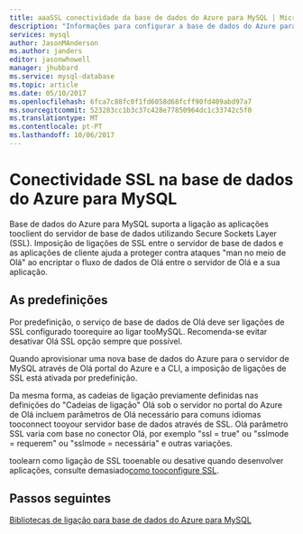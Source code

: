 ```yaml
---
title: aaaSSL conectividade da base de dados do Azure para MySQL | Microsoft Docs
description: "Informações para configurar a base de dados do Azure para o MySQL e aplicações associadas tooproperly utilizar ligações SSL"
services: mysql
author: JasonMAnderson
ms.author: janders
editor: jasonwhowell
manager: jhubbard
ms.service: mysql-database
ms.topic: article
ms.date: 05/10/2017
ms.openlocfilehash: 6fca7c88fc0f1fd6058d68fcff90fd409abd97a7
ms.sourcegitcommit: 523283cc1b3c37c428e77850964dc1c33742c5f0
ms.translationtype: MT
ms.contentlocale: pt-PT
ms.lasthandoff: 10/06/2017
---
```

# <a name="ssl-connectivity-in-azure-database-for-mysql"></a>Conectividade SSL na base de dados do Azure para MySQL
Base de dados do Azure para MySQL suporta a ligação as aplicações tooclient do servidor de base de dados utilizando Secure Sockets Layer (SSL). Imposição de ligações de SSL entre o servidor de base de dados e as aplicações de cliente ajuda a proteger contra ataques "man no meio de Olá" ao encriptar o fluxo de dados de Olá entre o servidor de Olá e a sua aplicação.

## <a name="default-settings"></a>As predefinições
Por predefinição, o serviço de base de dados de Olá deve ser ligações de SSL configurado toorequire ao ligar tooMySQL.  Recomenda-se evitar desativar Olá SSL opção sempre que possível. 

Quando aprovisionar uma nova base de dados do Azure para o servidor de MySQL através de Olá portal do Azure e a CLI, a imposição de ligações de SSL está ativada por predefinição. 

Da mesma forma, as cadeias de ligação previamente definidas nas definições do "Cadeias de ligação" Olá sob o servidor no portal do Azure de Olá incluem parâmetros de Olá necessário para comuns idiomas tooconnect tooyour servidor base de dados através de SSL. Olá parâmetro SSL varia com base no conector Olá, por exemplo "ssl = true" ou "sslmode = requerem" ou "sslmode = necessária" e outras variações.

toolearn como ligação de SSL tooenable ou desative quando desenvolver aplicações, consulte demasiado[como tooconfigure SSL](howto-configure-ssl.md).

## <a name="next-steps"></a>Passos seguintes
[Bibliotecas de ligação para base de dados do Azure para MySQL](concepts-connection-libraries.md)
